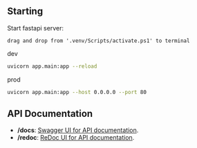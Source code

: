## Starting
Start fastapi server:
```
drag and drop from '.venv/Scripts/activate.ps1' to terminal
```

dev
```bash
uvicorn app.main:app --reload
```
prod
```bash
uvicorn app.main:app --host 0.0.0.0 --port 80
```

## API Documentation

- **/docs**: [Swagger UI for API documentation](http://127.0.0.1:8000/docs).
- **/redoc**: [ReDoc UI for API documentation](http://127.0.0.1:8000/redoc).